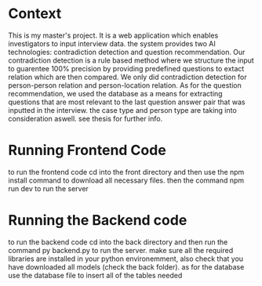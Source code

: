 # Context
This is my master's project. It is a web application which enables investigators to input interview data. the system provides 
two AI technologies: contradiction detection and question recommendation. Our contradiction detection is a rule based method 
where we structure the input to guarentee 100% precision by providing predefined questions to extact relation which are then 
compared. We only did contradiction detection for person-person relation and person-location relation. As for the question 
recommendation, we used the database as a means for extracting questions that are most relevant to the last question answer 
pair that was inputted in the interview. the case type and person type are taking into consideration aswell. see thesis for further info.

# Running Frontend Code
to run the frontend code cd into the front directory and then use the npm install command to download all necessary files. 
then the command npm run dev to run the server

# Running the Backend code 
to run the backend code cd into the back directory and then run the command py backend.py to run the server. make sure all the required libraries are installed in your python environemment, also check that you have downloaded all models (check the back folder). as for the database use the database file to insert all of the tables needed
